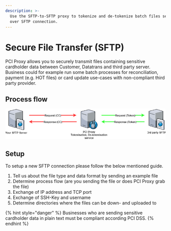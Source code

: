 ```yaml
---
description: >-
  Use the SFTP-to-SFTP proxy to tokenize and de-tokenize batch files securely
  over SFTP connection.
---
```


# Secure File Transfer \(SFTP\)

PCI Proxy allows you to securely transmit files containing sensitive cardholder data between Customer, Datatrans and third party server. Business could for example run some batch processes for reconciliation, payment \(e.g. HOT files\) or card update use-cases with non-compliant third party provider. 

## Process flow

![PCI Proxy SFTP - SFTP flow](../.gitbook/assets/sftp-to-sftp.png)

## Setup

To setup a new SFTP connection please follow the below mentioned guide.

1. Tell us about the file type and data format by sending an example file
2. Determine process flow \(are you sending the file or does PCI Proxy grab the file\)
3. Exchange of IP address and TCP port
4. Exchange of SSH-Key and username
5. Determine directories where the files can be down- and uploaded to

{% hint style="danger" %}
Businesses who are sending sensitive cardholder data in plain text must be compliant according PCI DSS. 
{% endhint %}





 



